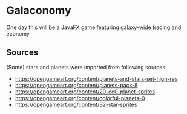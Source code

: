 # Galaconomy
 One day this will be a JavaFX game featuring galaxy-wide trading and economy

## Sources
(Some) stars and planets were imported from following sources:
* https://opengameart.org/content/planets-and-stars-set-high-res
* https://opengameart.org/content/planets-pack-8
* https://opengameart.org/content/20-cc0-planet-sprites
* https://opengameart.org/content/colorful-planets-0
* https://opengameart.org/content/32-star-sprites